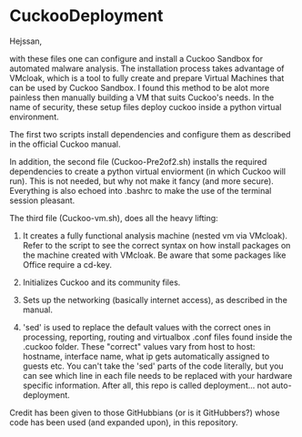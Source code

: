 # CuckooDeployment

Hejssan,

with these files one can configure and install a Cuckoo Sandbox for automated malware analysis.
The installation process takes advantage of VMcloak, which is a tool to fully create and prepare Virtual Machines that can be used by Cuckoo Sandbox.
I found this method to be alot more painless then manually building a VM that suits Cuckoo's needs.
In the name of security, these setup files deploy cuckoo inside a python virtual environment.

The first two scripts install dependencies and configure them as described in the official Cuckoo manual.

In addition, the second file  (Cuckoo-Pre2of2.sh) installs the required dependencies to create a python virtual enviorment (in which Cuckoo will run).
This is not needed, but why not make it fancy (and more secure). Everything is also echoed into .bashrc to make the use of the terminal session pleasant.

The third file (Cuckoo-vm.sh), does all the heavy lifting:

  1. It creates a fully functional analysis machine (nested vm via VMcloak).
  Refer to the script to see the correct syntax on how install packages on the machine created with VMcloak. Be aware that some packages like Office require a cd-key.
  
  2. Initializes Cuckoo and its community files.
  
  3. Sets up the networking (basically internet access), as described in the manual.
  
  4. 'sed' is used to replace the default values with the correct ones in processing, reporting, routing and virtualbox .conf files found inside the .cuckoo folder.
  These "correct" values vary from host to host: hostname, interface name, what ip gets automatically assigned to guests etc.
  You can't take the 'sed' parts of the code literally, but you can see which line in each file needs to be replaced with your hardware specific information.
  After all, this repo is called deployment... not auto-deployment.
  
  Credit has been given to those GitHubbians (or is it GitHubbers?) whose code has been used (and expanded upon), in this repository.
